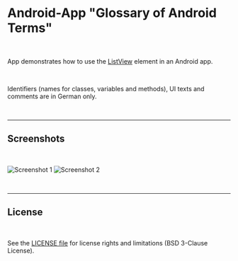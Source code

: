 # Android-App "Glossary of Android Terms" #

<br>

App demonstrates how to use the [ListView](https://developer.android.com/reference/android/widget/ListView) element in an Android app.

<br>

Identifiers (names for classes, variables and methods), UI texts and comments are in German only.

<br>

----

## Screenshots ##

<br>

![Screenshot 1](screenshot_1.png)  ![Screenshot 2](screenshot_2.png)

<br>

----

## License ##

<br>

See the [LICENSE file](LICENSE.md) for license rights and limitations (BSD 3-Clause License).

<br>
